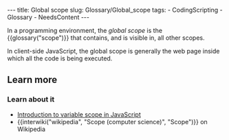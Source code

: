 --- title: Global scope slug: Glossary/Global\_scope tags: - CodingScripting - Glossary - NeedsContent ---

In a programming environment, the *global scope* is the {{glossary("scope")}} that contains, and is visible in, all other scopes.

In client-side JavaScript, the global scope is generally the web page inside which all the code is being executed.

Learn more
----------

### Learn about it

-   [Introduction to variable scope in JavaScript](/en-US/docs/Web/JavaScript/Guide/Grammar_and_types#variable_scope)
-   {{interwiki("wikipedia", "Scope (computer science)", "Scope")}} on Wikipedia
